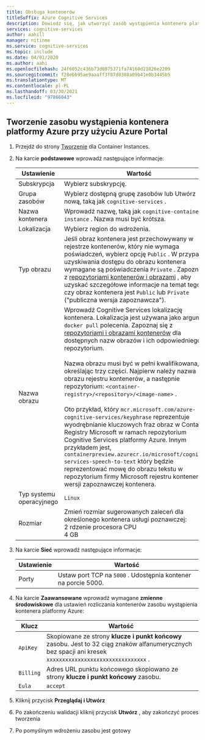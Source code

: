 ```yaml
---
title: Obsługa kontenerów
titleSuffix: Azure Cognitive Services
description: Dowiedz się, jak utworzyć zasób wystąpienia kontenera platformy Azure.
services: cognitive-services
author: aahill
manager: nitinme
ms.service: cognitive-services
ms.topic: include
ms.date: 04/01/2020
ms.author: aahi
ms.openlocfilehash: 24f6052c436b73d0075371fa74160d21826e2209
ms.sourcegitcommit: f28ebb95ae9aaaff3f87d8388a09b41e0b3445b5
ms.translationtype: MT
ms.contentlocale: pl-PL
ms.lasthandoff: 03/30/2021
ms.locfileid: "97866043"
---
```

## <a name="create-an-azure-container-instance-resource-using-the-azure-portal"></a>Tworzenie zasobu wystąpienia kontenera platformy Azure przy użyciu Azure Portal

1. Przejdź do strony [Tworzenie](https://ms.portal.azure.com/#create/Microsoft.ContainerInstances) dla Container Instances.

2. Na karcie **podstawowe** wprowadź następujące informacje:

    |Ustawienie|Wartość|
    |--|--|
    |Subskrypcja|Wybierz subskrypcję.|
    |Grupa zasobów|Wybierz dostępną grupę zasobów lub Utwórz nową, taką jak `cognitive-services` .|
    |Nazwa kontenera|Wprowadź nazwę, taką jak `cognitive-container-instance` . Nazwa musi być krótsza.|
    |Lokalizacja|Wybierz region do wdrożenia.|
    |Typ obrazu|Jeśli obraz kontenera jest przechowywany w rejestrze kontenerów, który nie wymaga poświadczeń, wybierz opcję `Public` . W przypadku uzyskiwania dostępu do obrazu kontenera wymagane są poświadczenia `Private` . Zapoznaj się z [repozytoriami kontenerów i obrazami](../container-image-tags.md) , aby uzyskać szczegółowe informacje na temat tego, czy obraz kontenera jest `Public` lub `Private` ("publiczna wersja zapoznawcza"). |
    |Nazwa obrazu|Wprowadź Cognitive Services lokalizację kontenera. Lokalizacja jest używana jako argument `docker pull` polecenia. Zapoznaj się z [repozytoriami i obrazami kontenerów](../container-image-tags.md) dla dostępnych nazw obrazów i ich odpowiedniego repozytorium.<br><br>Nazwa obrazu musi być w pełni kwalifikowana, określając trzy części. Najpierw należy nazwa obrazu rejestru kontenerów, a następnie repozytorium: `<container-registry>/<repository>/<image-name>` .<br><br>Oto przykład, który `mcr.microsoft.com/azure-cognitive-services/keyphrase` reprezentuje wyodrębnianie kluczowych fraz obraz w Container Registry Microsoft w ramach repozytorium Cognitive Services platformy Azure. Innym przykładem jest, `containerpreview.azurecr.io/microsoft/cognitive-services-speech-to-text` który będzie reprezentować mowę do obrazu tekstu w repozytorium firmy Microsoft rejestru kontenerów w wersji zapoznawczej kontenera. |
    |Typ systemu operacyjnego|`Linux`|
    |Rozmiar|Zmień rozmiar sugerowanych zaleceń dla określonego kontenera usługi poznawczej:<br>2 rdzenie procesora CPU<br>4 GB

3. Na karcie **Sieć** wprowadź następujące informacje:

    |Ustawienie|Wartość|
    |--|--|
    |Porty|Ustaw port TCP na `5000` . Udostępnia kontener na porcie 5000.|

4. Na karcie **Zaawansowane** wprowadź wymagane **zmienne środowiskowe** dla ustawień rozliczania kontenerów zasobu wystąpienia kontenera platformy Azure:

    | Klucz | Wartość |
    |--|--|
    |`ApiKey`|Skopiowane ze strony **klucze i punkt końcowy** zasobu. Jest to 32 ciąg znaków alfanumerycznych bez spacji ani kresek `xxxxxxxxxxxxxxxxxxxxxxxxxxxxxxxx` .|
    |`Billing`| Adres URL punktu końcowego skopiowano ze strony **klucze i punkt końcowy** zasobu.|
    |`Eula`|`accept`|

5. Kliknij przycisk **Przeglądaj i Utwórz**
6. Po zakończeniu walidacji kliknij przycisk **Utwórz** , aby zakończyć proces tworzenia
7. Po pomyślnym wdrożeniu zasobu jest gotowy

